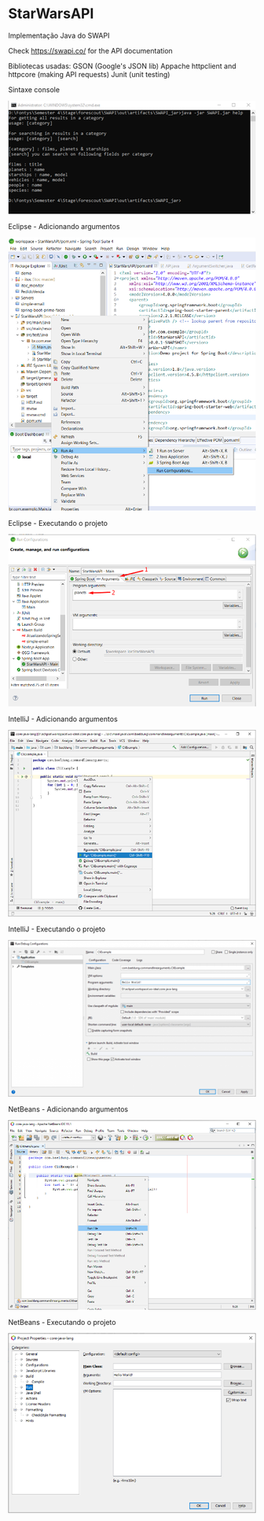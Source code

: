 # StarWarsAPI
Implementação Java do SWAPI

Check https://swapi.co/ for the API documentation

Bibliotecas usadas:
  GSON (Google's JSON lib)
  Appache httpclient and httpcore (making API requests)
  Junit (unit testing)

Sintaxe console

![console summary](img/console.png)

Eclipse - Adicionando argumentos

![console summary](img/img01.png)

Eclipse - Executando o projeto

![console summary](img/img02.png)

IntelliJ - Adicionando argumentos

![console summary](img/img03.png)

IntelliJ - Executando o projeto

![console summary](img/img04.png)

NetBeans - Adicionando argumentos

![console summary](img/img05.png)

NetBeans - Executando o projeto

![console summary](img/img06.png)